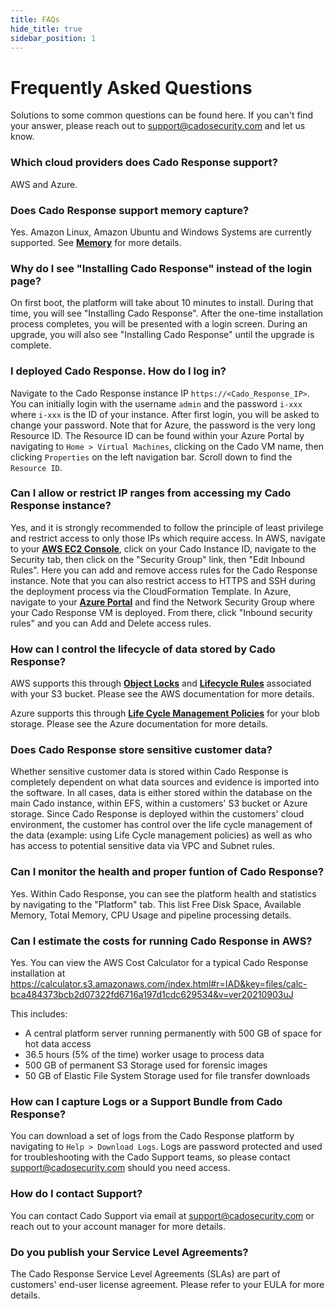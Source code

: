 ```yaml
---
title: FAQs
hide_title: true
sidebar_position: 1
---
```


# Frequently Asked Questions
Solutions to some common questions can be found here.  If you can't find your answer, please reach out to support@cadosecurity.com and let us know.

### Which cloud providers does Cado Response support?
AWS and Azure.

### Does Cado Response support memory capture?
Yes.  Amazon Linux, Amazon Ubuntu and Windows Systems are currently supported.  See **[Memory](/docs/cado-response/importing-data/memory)** for more details.

### Why do I see "Installing Cado Response" instead of the login page?
On first boot, the platform will take about 10 minutes to install.  During that time, you will see "Installing Cado Response".  After the one-time installation process completes, you will be presented with a login screen.  During an upgrade, you will also see "Installing Cado Response" until the upgrade is complete.

### I deployed Cado Response. How do I log in?
Navigate to the Cado Response instance IP `https://<Cado_Response_IP>`. You can initially login with the username `admin` and the password `i-xxx` where `i-xxx` is the ID of your instance.  After first login, you will be asked to change your password.  Note that for Azure, the password is the very long Resource ID.  The Resource ID can be found within your Azure Portal by navigating to `Home > Virtual Machines`, clicking on the Cado VM name, then clicking `Properties` on the left navigation bar.  Scroll down to find the `Resource ID`.

### Can I allow or restrict IP ranges from accessing my Cado Response instance?
Yes, and it is strongly recommended to follow the principle of least privilege and restrict access to only those IPs which require access.  In AWS, navigate to your **[AWS EC2 Console](https://console.aws.amazon.com/ec2)**, click on your Cado Instance ID, navigate to the Security tab, then click on the "Security Group" link, then "Edit Inbound Rules". Here you can add and remove access rules for the Cado Response instance.  Note that you can also restrict access to HTTPS and SSH during the deployment process via the CloudFormation Template. In Azure, navigate to your **[Azure Portal](https://portal.azure.com/)** and find the Network Security Group where your Cado Response VM is deployed.  From there, click "Inbound security rules" and you can Add and Delete access rules. 

### How can I control the lifecycle of data stored by Cado Response?
AWS supports this through **[Object Locks](https://docs.aws.amazon.com/AmazonS3/latest/userguide/object-lock.html)** and **[Lifecycle Rules](https://docs.aws.amazon.com/console/s3/lifecyclerules)** associated with your S3 bucket.  Please see the AWS documentation for more details.

Azure supports this through **[Life Cycle Management Policies](https://docs.microsoft.com/en-us/azure/storage/blobs/lifecycle-management-overview)** for your blob storage.  Please see the Azure documentation for more details.

### Does Cado Response store sensitive customer data?
Whether sensitive customer data is stored within Cado Response is completely dependent on what data sources and evidence is imported into the software.  In all cases, data is either stored within the database on the main Cado instance, within EFS, within a customers' S3 bucket or  Azure storage.  Since Cado Response is deployed within the customers' cloud environment, the customer has control over the life cycle management of the data (example: using Life Cycle management policies) as well as who has access to potential sensitive data via VPC and Subnet rules.

### Can I monitor the health and proper funtion of Cado Response?
Yes. Within Cado Response, you can see the platform health and statistics by navigating to the "Platform" tab.  This list Free Disk Space, Available Memory, Total Memory, CPU Usage and pipeline processing details.  

### Can I estimate the costs for running Cado Response in AWS?
Yes. You can view the AWS Cost Calculator for a typical Cado Response installation at https://calculator.s3.amazonaws.com/index.html#r=IAD&key=files/calc-bca484373bcb2d07322fd6716a197d1cdc629534&v=ver20210903uJ

This includes: 
- A central platform server running permanently with 500 GB of space for hot data access
- 36.5 hours (5% of the time) worker usage to process data
- 500 GB of permanent S3 Storage used for forensic images
- 50 GB of Elastic File System Storage used for file transfer downloads

### How can I capture Logs or a Support Bundle from Cado Response?
You can download a set of logs from the Cado Response platform by navigating to `Help > Download Logs`.  Logs are password protected and used for troubleshooting with the Cado Support teams, so please contact support@cadosecurity.com should you need access.

### How do I contact Support?
You can contact Cado Support via email at support@cadosecurity.com or reach out to your account manager for more details.

### Do you publish your Service Level Agreements?
The Cado Response Service Level Agreements (SLAs) are part of customers' end-user license agreement.  Please refer to your EULA for more details.
